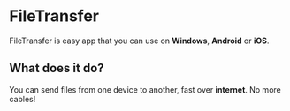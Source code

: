 # FileTransfer
FileTransfer is easy app that you can use on **Windows**, **Android** or **iOS**.
## What does it do?
You can send files from one device to another, fast over **internet**. No more cables!

